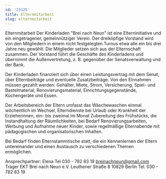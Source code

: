 ```yaml
---
id: '23125'
title: Elternmitarbeit
slug: elternmitarbeit
---
```


Elternmitarbeit
Der Kinderladen "Brei nach Neun" ist eine Elterninitiative und ein eingetragener, gemeinnütziger Verein. Der dreiköpfige Vorstand wird von den Mitgliedern in einem nicht festgelegten Turnus etwa alle ein bis drei Jahre neu gewählt. Die Mitglieder setzen sich aus der Elternschaft zusammen. Der Vorstand führt die Geschäfte des Kinderladens und übernimmt die Außenvertretung, z. B. gegenüber der Senatsverwaltung und der Bank.

Der Kinderladen finanziert sich über einen Leistungsvertrag mit dem Senat, über Elternbeiträge und eventuelle Zusatzbeiträge. Von den Einnahmen müssen gezahlt werden: Gehälter, Miete, Strom, Versicherung, Spiel- und Bastelmaterial, Renovierungsmaterial, Einrichtungsgegenstände, Küchengeräte und Essen.

Der Arbeitsbereich der Eltern umfasst das Wäschewaschen einmal wöchentlich im Wechsel, Elterndienste bei Urlaub oder Krankheit der Erzieherinnen, ein- bis zweimal im Monat Zubereitung des Frühstücks, die Instandhaltung der Räumlichkeiten, bei Bedarf Renovierungsarbeiten, Werbung und Aufnahme neuer Kinder, sowie regelmäßige Elternabende mit pädagogischen und organisatorischen Inhalten.

Bei Bedarf finden Elternstammtische statt, die ein Kennenlernen der Eltern untereinander und einen Austausch zu verschiedenen Themen ermöglichen.

Ansprechpartner:
Elena 
Tel 030 - 782 83 19
breinachneun@gmail.com
Träger
EKT Brei nach Neun e.V.
Leuthener Straße 8
10829 Berlin
Tel. 030 - 782 83 19